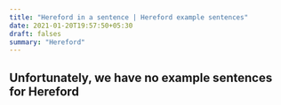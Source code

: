 ```yaml
---
title: "Hereford in a sentence | Hereford example sentences"
date: 2021-01-20T19:57:50+05:30
draft: falses
summary: "Hereford"
---
```

## Unfortunately, we have no example sentences for Hereford                 
